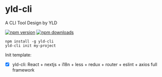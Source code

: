 # yld-cli
A CLI Tool Design by YLD

[![npm version](https://img.shields.io/npm/v/yld-cli.svg?style=flat-square)](https://www.npmjs.com/package/yld-cli) [![npm downloads](https://img.shields.io/npm/dm/yld-cli.svg?style=flat-square)](https://www.npmjs.com/package/yld-cli)

```
npm install -g yld-cli
yld-cli init my-project
```

Init template:

- [x]  yld-cli: React + nextjs + i18n + less + redux + router + eslint + axios full framework
